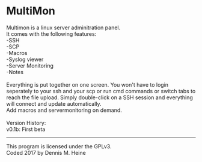 MultiMon
==========================================
Multimon is a linux server adminitration panel.<br>
It comes with the following features:<br>
-SSH<br>
-SCP<br>
-Macros<br>
-Syslog viewer<br>
-Server Monitoring<br>
-Notes<br>
<br>
Everything is put together on one screen. You won't have to login seperately to your ssh 
and your scp or run cmd commands or switch tabs to reach the file upload. Simply double-click on a SSH session and everything will
connect and update automatically.<br>
Add macros and servermonitoring on demand.<br>
<br>
Version History:<br>
v0.1b: First beta<br>

------------------------------------------
This program is licensed under the GPLv3.<br>
Coded 2017 by Dennis M. Heine
